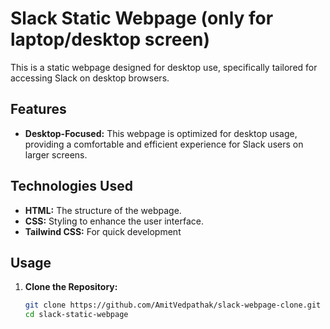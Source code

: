 # Slack Static Webpage (only for laptop/desktop screen)

This is a static webpage designed for desktop use, specifically tailored for accessing Slack on desktop browsers.

## Features

- **Desktop-Focused:** This webpage is optimized for desktop usage, providing a comfortable and efficient experience for Slack users on larger screens.

## Technologies Used

- **HTML:** The structure of the webpage.
- **CSS:** Styling to enhance the user interface.
- **Tailwind CSS:** For quick development

## Usage

1. **Clone the Repository:**
   ```bash
   git clone https://github.com/AmitVedpathak/slack-webpage-clone.git
   cd slack-static-webpage
